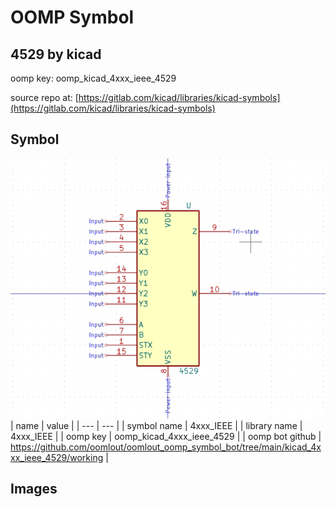 # OOMP Symbol  
## 4529  by kicad  
  
oomp key: oomp_kicad_4xxx_ieee_4529  
  
source repo at: [https://gitlab.com/kicad/libraries/kicad-symbols](https://gitlab.com/kicad/libraries/kicad-symbols)  
## Symbol  
  
[![working.png](working_600.png)](working.png)  
| name | value | 
| --- | --- | 
| symbol name | 4xxx_IEEE | 
| library name | 4xxx_IEEE | 
| oomp key | oomp_kicad_4xxx_ieee_4529 | 
| oomp bot github | https://github.com/oomlout/oomlout_oomp_symbol_bot/tree/main/kicad_4xxx_ieee_4529/working | 
## Images  

